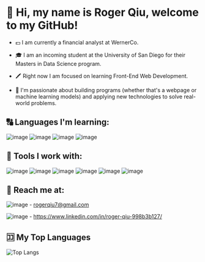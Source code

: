 # 👋 Hi, my name is Roger Qiu, welcome to my GitHub!

- 💵 I am currently a financial analyst at WernerCo. 

- 🎓 I am an incoming student at the University of San Diego for their Masters in Data Science program. 

- 🖍️ Right now I am focused on learning Front-End Web Development.

- 🌉 I'm passionate about building programs (whether that's a webpage or machine learning models) and applying new technologies to solve real-world problems.

## 🔠 Languages I'm learning:

![image](https://user-images.githubusercontent.com/84350865/163717886-9a6d05c9-26c5-4c4a-9837-dd4176e3424d.png)
![image](https://user-images.githubusercontent.com/84350865/163717004-02cb52ff-fcb7-426c-8e54-248c1e01d9d6.png)
![image](https://user-images.githubusercontent.com/84350865/163716991-b75fdde8-d59d-425d-810e-4d25fbf84e24.png)
![image](https://user-images.githubusercontent.com/84350865/163716965-bf3b17cb-68fa-49ef-a5c1-73fe5a74c0a9.png)

## 🧰 Tools I work with:

![image](https://user-images.githubusercontent.com/84350865/163717075-dc8faab7-055c-45dd-be90-075547f322b3.png)
![image](https://user-images.githubusercontent.com/84350865/163717051-ac006c6c-8d52-4d3a-bfb3-0b728bf8a070.png)
![image](https://user-images.githubusercontent.com/84350865/163717061-eba9d04a-eff4-4773-ba20-195084e62135.png)
![image](https://user-images.githubusercontent.com/84350865/163717027-f034b874-c9fa-4013-96f9-0e3d8e9693be.png)
![image](https://user-images.githubusercontent.com/84350865/163717845-bcfe44fd-fd28-4fbc-985e-b63132860cb0.png)
![image](https://user-images.githubusercontent.com/84350865/163717831-65a5fdcb-04f5-437f-b1a9-29495de98ad8.png)

##	📨 Reach me at: 

![image](https://user-images.githubusercontent.com/84350865/163717636-a2ef8a70-a7d0-48e7-abcf-42af609e3d3e.png) - rogerqiu7@gmail.com

![image](https://user-images.githubusercontent.com/84350865/163717672-321fca0c-822d-4496-9c47-ea81876659e7.png) - https://www.linkedin.com/in/roger-qiu-998b3b127/

## 🈁 My Top Languages

![Top Langs](https://github-readme-stats.vercel.app/api/top-langs/?username=rogerqiu7&layout=compact)


